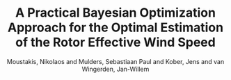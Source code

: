 ---
collection: conference
permalink: /publications/Moustakis2019ACC
pubtype: conference 
title: "A Practical Bayesian Optimization Approach for the Optimal Estimation of the Rotor Effective Wind Speed" 
author: "Moustakis, Nikolaos and Mulders, Sebastiaan Paul and Kober, Jens and van Wingerden, Jan-Willem" 
year: 2019
avenue: American Control Conference (ACC) 
url:  
pages: 4179--4185 
code:  
video:  
abstract: 
---